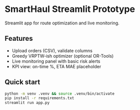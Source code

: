 # SmartHaul Streamlit Prototype

Streamlit app for route optimization and live monitoring.

## Features
- Upload orders (CSV), validate columns
- Greedy VRPTW-ish optimizer (optional OR-Tools)
- Live monitoring panel with basic risk alerts
- KPI view: on-time %, ETA MAE placeholder

## Quick start
```bash
python -m venv .venv && source .venv/bin/activate
pip install -r requirements.txt
streamlit run app.py
